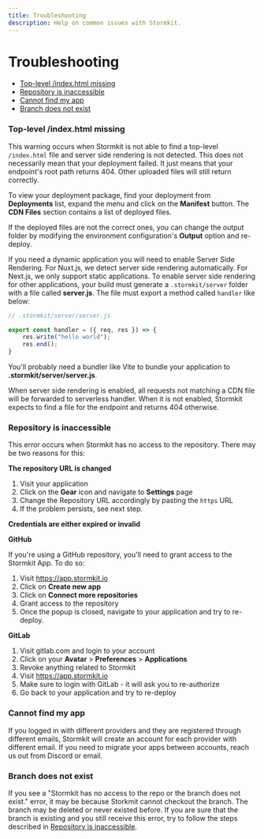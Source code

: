 ```yaml
---
title: Troubleshooting
description: Help on common issues with Stormkit.
---
```


<h1>Troubleshooting</h1>

- [Top-level /index.html missing](#top-level-indexhtml-missing)
- [Repository is inaccessible](#repository-is-inaccessible)
- [Cannot find my app](#cannot-find-my-app)
- [Branch does not exist](#branch-does-not-exist)

<div id="index-html-missing">

### Top-level /index.html missing

</div>

<section>

This warning occurs when Stormkit is not able to find a top-level `/index.html` file and server side rendering is not detected. This does not necessarily mean that your deployment failed. It just means that your endpoint's root path returns 404. Other uploaded files will still return correctly. 

To view your deployment package, find your deployment from <b>Deployments</b> list, expand the menu and click
on the <b>Manifest</b> button. The <b>CDN Files</b> section contains a list of deployed files. 

If the deployed files are not the correct ones, you can change the output folder by modifying the environment configuration's <b>Output</b> option and re-deploy.

If you need a dynamic application you will need to enable Server Side Rendering. For Nuxt.js, we detect server side rendering automatically. For Next.js, we only support static applications. To enable server side rendering for other applications, your build must generate a `.stormkit/server` folder with a file called <b>server.js</b>. The file must export a method called `handler` like below:

```js
// .stormkit/server/server.js

export const handler = ({ req, res }) => {
    res.write("hello world");
    res.end();
}
```

<p class="mt-4">
You'll probably need a bundler like Vite to bundle your application to <b>.stormkit/server/server.js</b>.

When server side rendering is enabled, all requests not matching a CDN file will be forwarded to serverless
handler. When it is not enabled, Stormkit expects to find a file for the endpoint and returns 404 otherwise.
</p>

</section>

<div id="repo-is-inaccessible">

### Repository is inaccessible

</div>

<section>

This error occurs when Stormkit has no access to the repository. There may be two reasons for this:

**The repository URL is changed**

1. Visit your application
2. Click on the **Gear** icon and navigate to **Settings** page
3. Change the Repository URL accordingly by pasting the `https` URL
4. If the problem persists, see next step.

**Credentials are either expired or invalid**

<div class="section-sub-header">

**GitHub**

</div>

If you're using a GitHub repository, you'll need to grant access to the Stormkit App. To do so:

1. Visit https://app.stormkit.io
2. Click on **Create new app**
3. Click on **Connect more repositories**
4. Grant access to the repository
5. Once the popup is closed, navigate to your application and try to re-deploy.

<div class="section-sub-header">

**GitLab** 

</div>

1. Visit gitlab.com and login to your account
2. Click on your **Avatar** > **Preferences** > **Applications**
3. Revoke anything related to Stormkit
4. Visit https://app.stormkit.io
5. Make sure to login with GitLab - it will ask you to re-authorize
7. Go back to your application and try to re-deploy

</section>

<div id="cannot-find-my-app">

### Cannot find my app

</div>

<section>

If you logged in with different providers and they are registered through different emails, Stormkit will
create an account for each provider with different email. If you need to migrate your apps between accounts,
reach us out from Discord or email.

</section>

<div id="branch-does-not-exist">

### Branch does not exist

</div>

<section>

If you see a "Stormkit has no access to the repo or the branch does not exist." error, it may be because Storkmit cannot checkout the branch. The branch may be deleted or never existed before. If you are sure that
the branch is existing and you still receive this error, try to follow the steps described in [Repository is inaccessible](#repository-is-inaccessible).

</section>

